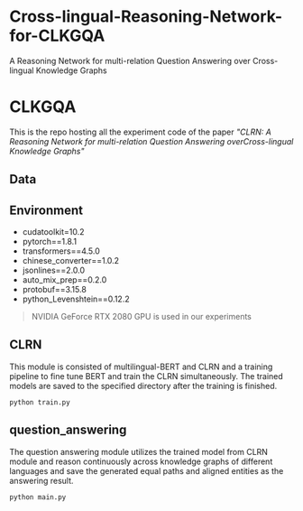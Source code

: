 # Cross-lingual-Reasoning-Network-for-CLKGQA
A Reasoning Network for multi-relation Question Answering over Cross-lingual Knowledge Graphs

# CLKGQA
This is the repo hosting all the experiment code of the paper *"CLRN: A Reasoning Network for multi-relation Question Answering overCross-lingual Knowledge Graphs"*

## Data
   
## Environment
* cudatoolkit=10.2
* pytorch==1.8.1
* transformers==4.5.0
* chinese_converter==1.0.2
* jsonlines==2.0.0
* auto_mix_prep==0.2.0
* protobuf==3.15.8
* python_Levenshtein==0.12.2

> NVIDIA GeForce RTX 2080 GPU is used in our experiments
## CLRN
This module is consisted of multilingual-BERT and CLRN and a training pipeline to fine tune BERT and train the CLRN 
simultaneously. The trained models are saved to the specified directory after the training is finished.
```angular2html
python train.py
```
## question_answering
The question answering module utilizes the trained model from CLRN module and reason continuously across knowledge graphs 
of different languages and save the generated equal paths and aligned entities as the answering result.
```angular2html
python main.py
```
